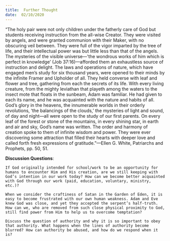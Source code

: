```yaml
---
title:  Further Thought
date:  02/10/2020
---
```


“The holy pair were not only children under the fatherly care of God but students receiving instruction from the all-wise Creator. They were visited by angels, and were granted communion with their Maker, with no obscuring veil between. They were full of the vigor imparted by the tree of life, and their intellectual power was but little less than that of the angels. The mysteries of the visible universe—'the wondrous works of him which is perfect in knowledge’ (Job 37:16)—afforded them an exhaustless source of instruction and delight. The laws and operations of nature, which have engaged men’s study for six thousand years, were opened to their minds by the infinite Framer and Upholder of all. They held converse with leaf and flower and tree, gathering from each the secrets of its life. With every living creature, from the mighty leviathan that playeth among the waters to the insect mote that floats in the sunbeam, Adam was familiar. He had given to each its name, and he was acquainted with the nature and habits of all. God’s glory in the heavens, the innumerable worlds in their orderly revolutions, ‘the balancings of the clouds,’ the mysteries of light and sound, of day and night—all were open to the study of our first parents. On every leaf of the forest or stone of the mountains, in every shining star, in earth and air and sky, God’s name was written. The order and harmony of creation spoke to them of infinite wisdom and power. They were ever discovering some attraction that filled their hearts with deeper love and called forth fresh expressions of gratitude.”—Ellen G. White, Patriarchs and Prophets, pp. 50, 51.

**Discussion Questions**:

`If God originally intended for school/work to be an opportunity for humans to encounter Him and His creation, are we still keeping with God’s intention in our work today? How can we become better acquainted with God through our work (paid, education, voluntary, ministry, etc.)?`

`When we consider the craftiness of Satan in the Garden of Eden, it is easy to become frustrated with our own human weakness. Adam and Eve knew God was close, and yet they accepted the serpent’s half-truth. How can we, who are removed from such close physical proximity to God, still find power from Him to help us to overcome temptation?`

`Discuss the question of authority and why it is so important to obey that authority. What happens when the lines of authority become blurred? How can authority be abused, and how do we respond when it is?`